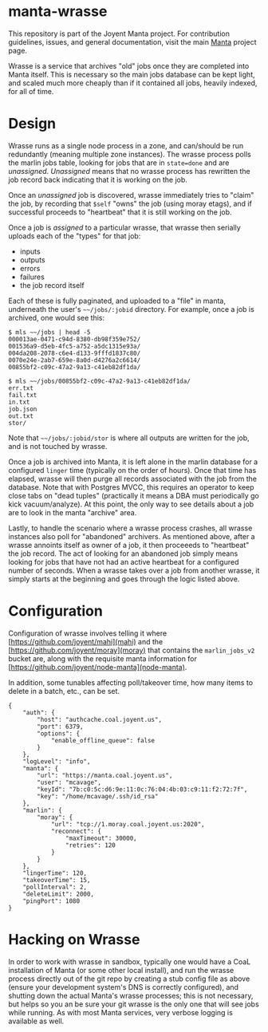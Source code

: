 <!--
    This Source Code Form is subject to the terms of the Mozilla Public
    License, v. 2.0. If a copy of the MPL was not distributed with this
    file, You can obtain one at http://mozilla.org/MPL/2.0/.
-->

<!--
    Copyright (c) 2014, Joyent, Inc.
-->

# manta-wrasse

This repository is part of the Joyent Manta project.  For contribution
guidelines, issues, and general documentation, visit the main
[Manta](http://github.com/joyent/manta) project page.

Wrasse is a service that archives "old" jobs once they are completed into
Manta itself.  This is necessary so the main jobs database can be kept light,
and scaled much more cheaply than if it contained all jobs, heavily indexed,
for all of time.

# Design

Wrasse runs as a single node process in a zone, and can/should be run
redundantly (meaning multiple zone instances).  The wrasse process polls the
marlin jobs table, looking for jobs that are in `state=done` and are
_unassigned_.  _Unassigned_ means that no wrasse process has rewritten the job
record back indicating that it is working on the job.

Once an _unassigned_ job is discovered, wrasse immediately tries to "claim" the
job, by recording that `$self` "owns" the job (using moray etags), and if
successful proceeds to "heartbeat" that it is still working on the job.

Once a job is _assigned_ to a particular wrasse, that wrasse then serially
uploads each of the "types" for that job:

- inputs
- outputs
- errors
- failures
- the job record itself

Each of these is fully paginated, and uploaded to a "file" in manta, underneath
the user's `~~/jobs/:jobid` directory.  For example, once a job is archived,
one would see this:

```
$ mls ~~/jobs | head -5
000013ae-0471-c94d-8380-db98f359e752/
001536a9-d5eb-4fc5-a752-a5dc1315e93a/
004da208-2078-c6e4-d133-9fffd1837c80/
0070e24e-2ab7-659e-8a0d-d4276a2c6614/
00855bf2-c09c-47a2-9a13-c41eb82df1da/

$ mls ~~/jobs/00855bf2-c09c-47a2-9a13-c41eb82df1da/
err.txt
fail.txt
in.txt
job.json
out.txt
stor/
```

Note that `~~/jobs/:jobid/stor` is where all outputs are written for the job,
and is not touched by wrasse.

Once a job is archived into Manta, it is left alone in the marlin database for
a configured `linger` time (typically on the order of hours).  Once that time
has elapsed, wrasse will then purge all records associated with the job from the
database.  Note that with Postgres MVCC, this requires an operator to keep close
tabs on "dead tuples" (practically it means a DBA must periodically go kick
vacuum/analyze). At this point, the only way to see details about a job are to
look in the manta "archive" area.

Lastly, to handle the scenario where a wrasse process crashes, all wrasse
instances also poll for "abandoned" archivers.  As mentioned above, after a
wrasse annoints itself as owner of a job, it then proceeeds to "heartbeat" the
job record.  The act of looking for an abandoned job simply means looking for
jobs that have not had an active heartbeat for a configured number of seconds.
When a wrasse takes over a job from another wrasse, it simply starts at the
beginning and goes through the logic listed above.

# Configuration

Configuration of wrasse involves telling it where
[https://github.com/joyent/mahi](mahi) and the
[https://github.com/joyent/moray](moray) that contains the `marlin_jobs_v2`
bucket are, along with the requisite manta information for
[https://github.com/joyent/node-manta](node-manta).

In addition, some tunables affecting poll/takeover time, how many items to
delete in a batch, etc., can be set.

```javascriot
{
    "auth": {
        "host": "authcache.coal.joyent.us",
        "port": 6379,
        "options": {
            "enable_offline_queue": false
        }
    },
    "logLevel": "info",
    "manta": {
        "url": "https://manta.coal.joyent.us",
        "user": "mcavage",
        "keyId": "7b:c0:5c:d6:9e:11:0c:76:04:4b:03:c9:11:f2:72:7f",
        "key": "/home/mcavage/.ssh/id_rsa"
    },
    "marlin": {
        "moray": {
            "url": "tcp://1.moray.coal.joyent.us:2020",
            "reconnect": {
                "maxTimeout": 30000,
                "retries": 120
            }
        }
    },
    "lingerTime": 120,
    "takeoverTime": 15,
    "pollInterval": 2,
    "deleteLimit": 2000,
    "pingPort": 1080
}
```

# Hacking on Wrasse

In order to work with wrasse in sandbox, typically one would have a CoaL
installation of Manta (or some other local install), and run the wrasse process
directly out of the git repo by creating a stub config file as above (ensure your
development system's DNS is correctly configured), and shutting down the actual
Manta's wrasse processes; this is not necessary, but helps so you an be sure your
git wrasse is the only one that will see jobs while running.  As with most Manta
services, very verbose logging is available as well.
